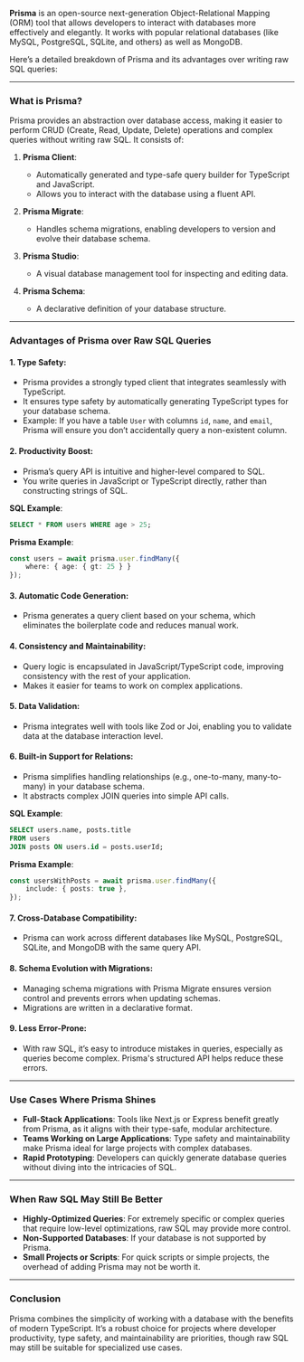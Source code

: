 **Prisma** is an open-source next-generation Object-Relational Mapping (ORM) tool that allows developers to interact with databases more effectively and elegantly. It works with popular relational databases (like MySQL, PostgreSQL, SQLite, and others) as well as MongoDB.

Here’s a detailed breakdown of Prisma and its advantages over writing raw SQL queries:

---

### **What is Prisma?**

Prisma provides an abstraction over database access, making it easier to perform CRUD (Create, Read, Update, Delete) operations and complex queries without writing raw SQL. It consists of:

1. **Prisma Client**:
   - Automatically generated and type-safe query builder for TypeScript and JavaScript.
   - Allows you to interact with the database using a fluent API.

2. **Prisma Migrate**:
   - Handles schema migrations, enabling developers to version and evolve their database schema.

3. **Prisma Studio**:
   - A visual database management tool for inspecting and editing data.

4. **Prisma Schema**:
   - A declarative definition of your database structure.

---

### **Advantages of Prisma over Raw SQL Queries**

#### 1. **Type Safety**:
   - Prisma provides a strongly typed client that integrates seamlessly with TypeScript.
   - It ensures type safety by automatically generating TypeScript types for your database schema.
   - Example: If you have a table `User` with columns `id`, `name`, and `email`, Prisma will ensure you don’t accidentally query a non-existent column.

#### 2. **Productivity Boost**:
   - Prisma’s query API is intuitive and higher-level compared to SQL.
   - You write queries in JavaScript or TypeScript directly, rather than constructing strings of SQL.

   **SQL Example**:
   ```sql
   SELECT * FROM users WHERE age > 25;
   ```

   **Prisma Example**:
   ```typescript
   const users = await prisma.user.findMany({
       where: { age: { gt: 25 } }
   });
   ```

#### 3. **Automatic Code Generation**:
   - Prisma generates a query client based on your schema, which eliminates the boilerplate code and reduces manual work.

#### 4. **Consistency and Maintainability**:
   - Query logic is encapsulated in JavaScript/TypeScript code, improving consistency with the rest of your application.
   - Makes it easier for teams to work on complex applications.

#### 5. **Data Validation**:
   - Prisma integrates well with tools like Zod or Joi, enabling you to validate data at the database interaction level.

#### 6. **Built-in Support for Relations**:
   - Prisma simplifies handling relationships (e.g., one-to-many, many-to-many) in your database schema.
   - It abstracts complex JOIN queries into simple API calls.

   **SQL Example**:
   ```sql
   SELECT users.name, posts.title 
   FROM users 
   JOIN posts ON users.id = posts.userId;
   ```

   **Prisma Example**:
   ```typescript
   const usersWithPosts = await prisma.user.findMany({
       include: { posts: true },
   });
   ```

#### 7. **Cross-Database Compatibility**:
   - Prisma can work across different databases like MySQL, PostgreSQL, SQLite, and MongoDB with the same query API.

#### 8. **Schema Evolution with Migrations**:
   - Managing schema migrations with Prisma Migrate ensures version control and prevents errors when updating schemas.
   - Migrations are written in a declarative format.

#### 9. **Less Error-Prone**:
   - With raw SQL, it’s easy to introduce mistakes in queries, especially as queries become complex. Prisma's structured API helps reduce these errors.

---

### **Use Cases Where Prisma Shines**
- **Full-Stack Applications**:
  Tools like Next.js or Express benefit greatly from Prisma, as it aligns with their type-safe, modular architecture.
- **Teams Working on Large Applications**:
  Type safety and maintainability make Prisma ideal for large projects with complex databases.
- **Rapid Prototyping**:
  Developers can quickly generate database queries without diving into the intricacies of SQL.

---

### **When Raw SQL May Still Be Better**
- **Highly-Optimized Queries**: For extremely specific or complex queries that require low-level optimizations, raw SQL may provide more control.
- **Non-Supported Databases**: If your database is not supported by Prisma.
- **Small Projects or Scripts**: For quick scripts or simple projects, the overhead of adding Prisma may not be worth it.

---

### **Conclusion**
Prisma combines the simplicity of working with a database with the benefits of modern TypeScript. It’s a robust choice for projects where developer productivity, type safety, and maintainability are priorities, though raw SQL may still be suitable for specialized use cases.